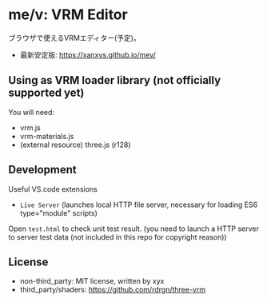 # me/v: VRM Editor

ブラウザで使えるVRMエディター(予定)。

* 最新安定版: https://xanxys.github.io/mev/

## Using as VRM loader library (not officially supported yet)

You will need:

* vrm.js
* vrm-materials.js
* (external resource) three.js (r128)

## Development

Useful VS.code extensions


- `Live Server` (launches local HTTP file server, necessary for loading ES6 type="module" scripts)

Open `test.html` to check unit test result.
(you need to launch a HTTP server to server test data (not included in this repo for copyright reason))

## License

- non-third_party: MIT license, written by xyx
- third_party/shaders: https://github.com/rdrgn/three-vrm

